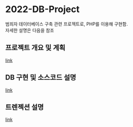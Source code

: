 # 2022-DB-Project
범죄자 데이터베이스 구축 관련 프로젝트로, PHP를 이용해 구현함. <br>
자세한 설명은 다음을 참조

<h2> 프로젝트 개요 및 계획 </h2>
<a href="https://github.com/ChoiDae1/2022-DB-Project/blob/main/DB%20%ED%94%84%EB%A1%9C%EC%A0%9D%ED%8A%B8%20%EC%84%A4%EB%AA%85%20%EB%B0%8F%20%EA%B3%84%ED%9A%8D.pdf">link</a>
<h2> DB 구현 및 소스코드 설명 </h2>
<a href="https://github.com/ChoiDae1/2022-DB-Project/blob/main/DB%20%EA%B5%AC%ED%98%84%20%EB%82%B4%EC%97%AD%EC%84%9C%20%EB%B0%8F%20%EC%86%8C%EC%8A%A4%20%EC%BD%94%EB%93%9C%20%EC%84%A4%EB%AA%85.pdf">link</a>
<h2> 트렌젝션 설명 </h2>
<a href="https://github.com/ChoiDae1/2022-DB-Project/blob/main/%ED%8A%B8%EB%A0%8C%EC%A0%9D%EC%85%98%20%EC%84%A4%EB%AA%85.pdf">link</a>
